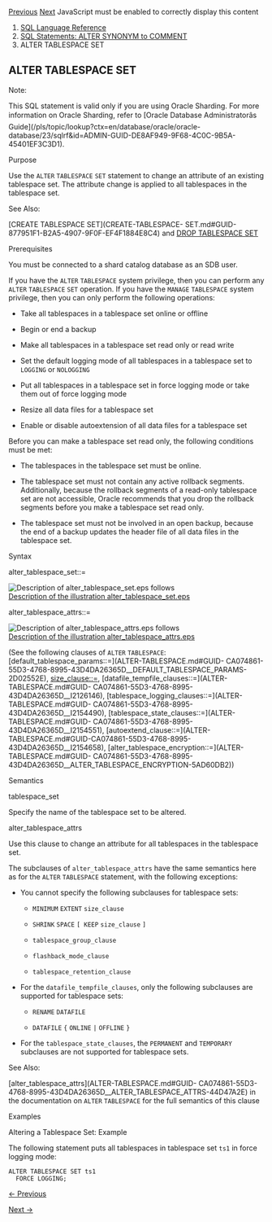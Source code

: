 [Previous](ALTER-TABLESPACE.md) [Next](ALTER-TRIGGER.md) JavaScript must
be enabled to correctly display this content

  1. [SQL Language Reference ](index.md)
  2. [SQL Statements: ALTER SYNONYM to COMMENT](SQL-Statements-ALTER-SYNONYM-to-COMMENT.md)
  3. ALTER TABLESPACE SET

## ALTER TABLESPACE SET

Note:

This SQL statement is valid only if you are using Oracle Sharding. For more
information on Oracle Sharding, refer to [Oracle Database Administratorâs
Guide](/pls/topic/lookup?ctx=en/database/oracle/oracle-
database/23/sqlrf&id=ADMIN-GUID-DE8AF949-9F68-4C0C-9B5A-45401EF3C3D1).

Purpose

Use the `ALTER` `TABLESPACE` `SET` statement to change an attribute of an
existing tablespace set. The attribute change is applied to all tablespaces in
the tablespace set.

See Also:

[CREATE TABLESPACE SET](CREATE-TABLESPACE-
SET.md#GUID-877951F1-B2A5-4907-9F0F-EF4F1884E8C4) and [DROP TABLESPACE
SET](DROP-TABLESPACE-SET.md#GUID-B14EC4C4-87C2-4E79-AB1A-044B620DF1FE)

Prerequisites

You must be connected to a shard catalog database as an SDB user.

If you have the `ALTER` `TABLESPACE` system privilege, then you can perform
any `ALTER` `TABLESPACE` `SET` operation. If you have the `MANAGE`
`TABLESPACE` system privilege, then you can only perform the following
operations:

  * Take all tablespaces in a tablespace set online or offline

  * Begin or end a backup

  * Make all tablespaces in a tablespace set read only or read write

  * Set the default logging mode of all tablespaces in a tablespace set to `LOGGING` or `NOLOGGING`

  * Put all tablespaces in a tablespace set in force logging mode or take them out of force logging mode

  * Resize all data files for a tablespace set

  * Enable or disable autoextension of all data files for a tablespace set

Before you can make a tablespace set read only, the following conditions must
be met:

  * The tablespaces in the tablespace set must be online.

  * The tablespace set must not contain any active rollback segments. Additionally, because the rollback segments of a read-only tablespace set are not accessible, Oracle recommends that you drop the rollback segments before you make a tablespace set read only.

  * The tablespace set must not be involved in an open backup, because the end of a backup updates the header file of all data files in the tablespace set.

Syntax

alter_tablespace_set::=

![Description of alter_tablespace_set.eps
follows](https://docs.oracle.com/en/database/oracle/oracle-database/23/sqlrf/img/alter_tablespace_set.gif)  
[Description of the illustration
alter_tablespace_set.eps](img_text/alter_tablespace_set.md)

alter_tablespace_attrs::=

![Description of alter_tablespace_attrs.eps
follows](https://docs.oracle.com/en/database/oracle/oracle-database/23/sqlrf/img/alter_tablespace_attrs.gif)  
[Description of the illustration
alter_tablespace_attrs.eps](img_text/alter_tablespace_attrs.md)

(See the following clauses of `ALTER` `TABLESPACE`:
[default_tablespace_params::=](ALTER-TABLESPACE.md#GUID-
CA074861-55D3-4768-8995-43D4DA26365D__DEFAULT_TABLESPACE_PARAMS-2D02552E),
[size_clause::=](size_clause.md#GUID-E97FADC2-A6E1-4D68-9F79-DCA271B86517__CHDEAIID),
[datafile_tempfile_clauses::=](ALTER-TABLESPACE.md#GUID-
CA074861-55D3-4768-8995-43D4DA26365D__I2126146),
[tablespace_logging_clauses::=](ALTER-TABLESPACE.md#GUID-
CA074861-55D3-4768-8995-43D4DA26365D__I2154490),
[tablespace_state_clauses::=](ALTER-TABLESPACE.md#GUID-
CA074861-55D3-4768-8995-43D4DA26365D__I2154551), [autoextend_clause::=](ALTER-
TABLESPACE.md#GUID-CA074861-55D3-4768-8995-43D4DA26365D__I2154658),
[alter_tablespace_encryption::=](ALTER-TABLESPACE.md#GUID-
CA074861-55D3-4768-8995-43D4DA26365D__ALTER_TABLESPACE_ENCRYPTION-5AD60DB2))

Semantics

tablespace_set

Specify the name of the tablespace set to be altered.

alter_tablespace_attrs

Use this clause to change an attribute for all tablespaces in the tablespace
set.

The subclauses of `alter_tablespace_attrs` have the same semantics here as for
the `ALTER` `TABLESPACE` statement, with the following exceptions:

  * You cannot specify the following subclauses for tablespace sets:

    * `MINIMUM` `EXTENT` `size_clause`

    * `SHRINK` `SPACE` `[ KEEP` `size_clause` `]`

    * `tablespace_group_clause`

    * `flashback_mode_clause`

    * `tablespace_retention_clause`

  * For the `datafile_tempfile_clauses`, only the following subclauses are supported for tablespace sets: 

    * `RENAME` `DATAFILE`

    * `DATAFILE` `{` `ONLINE` `|` `OFFLINE` `}`

  * For the `tablespace_state_clauses`, the `PERMANENT` and `TEMPORARY` subclauses are not supported for tablespace sets. 

See Also:

[alter_tablespace_attrs](ALTER-TABLESPACE.md#GUID-
CA074861-55D3-4768-8995-43D4DA26365D__ALTER_TABLESPACE_ATTRS-44D47A2E) in the
documentation on `ALTER` `TABLESPACE` for the full semantics of this clause

Examples

Altering a Tablespace Set: Example

The following statement puts all tablespaces in tablespace set `ts1` in force
logging mode:

    
    
    ALTER TABLESPACE SET ts1
      FORCE LOGGING;


[← Previous](ALTER-TABLESPACE.md)

[Next →](ALTER-TRIGGER.md)
